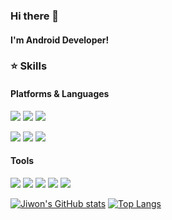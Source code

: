 ### Hi there 👋
#### I'm Android Developer!

### ⭐ Skills
#### Platforms & Languages
<img src="https://img.shields.io/badge/Android-3DDC84?style=flat-square&logo=Android&logoColor=white"/> <img src="https://img.shields.io/badge/Kotlin-7F52FF?style=flat-square&logo=Kotlin&logoColor=white"/> <img src="https://img.shields.io/badge/Java-007396?style=flat-square&logo=Java&logoColor=white"/>

<img src="https://img.shields.io/badge/C++-00599C?style=flat-square&logo=c%2B%2B&logoColor=white"/> <img src="https://img.shields.io/badge/Python-3776AB?style=flat-square&logo=Python&logoColor=white"/> <img src="https://img.shields.io/badge/-C%23-000000?logo=Csharp&style=flat"/>

#### Tools
<img src="https://img.shields.io/badge/Firebase-FFCA28?style=flat-square&logo=Firebase&logoColor=white"/> <img src="https://img.shields.io/badge/ARCore-4A148C?style=flat-square&logo=ARCore&logoColor=white"/> <img src="https://img.shields.io/badge/TensorFlowLite-FF6F00?style=flat-square&logo=TensorFlow&logoColor=white"/> <img src="https://img.shields.io/badge/GitHub-181717?style=flat-square&logo=GitHub&logoColor=white"/> <img src="https://img.shields.io/badge/Git-F05032?style=flat-square&logo=Git&logoColor=white"/>

[![Jiwon's GitHub stats](https://github-readme-stats.vercel.app/api?username=Ddudduu&show_icons=true)](https://github.com/Ddudduu/github-readme-stats) [![Top Langs](https://github-readme-stats.vercel.app/api/top-langs/?username=Ddudduu&hide=javascript,html&layout=compact)](https://github.com/anuraghazra/github-readme-stats)



<!--
**Ddudduu/Ddudduu** is a ✨ _special_ ✨ repository because its `README.md` (this file) appears on your GitHub profile.

Here are some ideas to get you started:

- 🔭 I’m currently working on ...
- 🌱 I’m currently learning ...
- 👯 I’m looking to collaborate on ...
- 🤔 I’m looking for help with ...
- 💬 Ask me about ...
- 📫 How to reach me: ...
- 😄 Pronouns: ...
- ⚡ Fun fact: ...
-->
